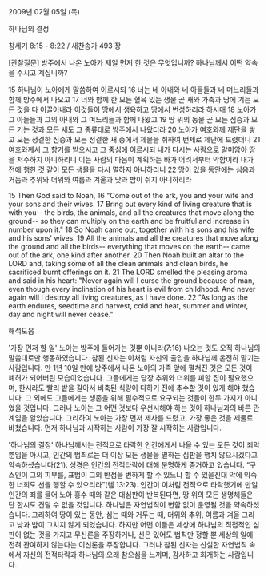 2009년 02월 05일 (목)

하나님의 결정



창세기 8:15 - 8:22 / 새찬송가 493 장


[관찰질문]
방주에서 나온 노아가 제일 먼저 한 것은 무엇입니까?
하나님께서 어떤 약속을 주시고 계십니까?

15 하나님이 노아에게 말씀하여 이르시되 
16 너는 네 아내와 네 아들들과 네 며느리들과 함께 방주에서 나오고 
17 너와 함께 한 모든 혈육 있는 생물 곧 새와 가축과 땅에 기는 모든 것을 다 이끌어내라 이것들이 땅에서 생육하고 땅에서 번성하리라 하시매 
18 노아가 그 아들들과 그의 아내와 그 며느리들과 함께 나왔고 
19 땅 위의 동물 곧 모든 짐승과 모든 기는 것과 모든 새도 그 종류대로 방주에서 나왔더라 
20 노아가 여호와께 제단을 쌓고 모든 정결한 짐승과 모든 정결한 새 중에서 제물을 취하여 번제로 제단에 드렸더니 
21 여호와께서 그 향기를 받으시고 그 중심에 이르시되 내가 다시는 사람으로 말미암아 땅을 저주하지 아니하리니 이는 사람의 마음이 계획하는 바가 어려서부터 악함이라 내가 전에 행한 것 같이 모든 생물을 다시 멸하지 아니하리니 
22 땅이 있을 동안에는 심음과 거둠과 추위와 더위와 여름과 겨울과 낮과 밤이 쉬지 아니하리라 

15 Then God said to Noah, 
16 "Come out of the ark, you and your wife and your sons and their wives. 
17 Bring out every kind of living creature that is with you-- the birds, the animals, and all the creatures that move along the ground-- so they can multiply on the earth and be fruitful and increase in number upon it." 
18 So Noah came out, together with his sons and his wife and his sons' wives. 
19 All the animals and all the creatures that move along the ground and all the birds-- everything that moves on the earth-- came out of the ark, one kind after another. 
20 Then Noah built an altar to the LORD and, taking some of all the clean animals and clean birds, he sacrificed burnt offerings on it. 
21 The LORD smelled the pleasing aroma and said in his heart: "Never again will I curse the ground because of man, even though every inclination of his heart is evil from childhood. And never again will I destroy all living creatures, as I have done. 
22 "As long as the earth endures, seedtime and harvest, cold and heat, summer and winter, day and night will never cease."

해석도움





'가장 먼저 할 일'
 노아는 방주에 들어가는 것뿐 아니라(7:16) 나오는 것도 오직 하나님의 말씀대로만 행동하였습니다. 참된 신자는 이처럼 자신의 출입을 하나님께 온전히 맡기는 사람입니다. 만 1년 10일 만에 방주에서 나온 노아의 가족 앞에 펼쳐진 것은 모든 것이 폐허가 되어버린 모습이었습니다. 그들에게는 당장 추위와 더위를 피할 집이 필요했으며, 한시라도 빨리 밭을 갈아서 비축된 식량이 다하기 전에 추수할 것이 있게 해야 했습니다. 그 외에도 그들에게는 생존을 위해 필수적으로 요구되는 것들이 한두 가지가 아니었을 것입니다. 그러나 노아는 그 어떤 것보다 우선시해야 하는 것이 하나님과의 바른 관계임을 알았습니다. 그리하여 노아는 가장 먼저 제사를 드렸고, 가장 좋은 것을 제물로 바쳤습니다. 먼저 하나님과 시작하는 사람이 가장 잘 시작하는 사람입니다.   

'하나님의 결정'
 하나님께서는 전적으로 타락한 인간에게서 나올 수 있는 모든 것이 죄악뿐임을 아시고, 인간의 범죄로는 더 이상 모든 생물을 멸하는 심판을 행치 않으시겠다고 약속하셨습니다(21). 성경은 인간의 전적타락에 대해 분명하게 증거하고 있습니다. “구스인이 그의 피부를, 표범이 그의 반점을 변하게 할 수 있느냐 할 수 있을진대 악에 익숙한 너희도 선을 행할 수 있으리라”(렘 13:23). 인간이 이처럼 전적으로 타락했기에 만일 인간의 죄를 물어 노아 홍수 때와 같은 대심판이 반복된다면, 땅 위의 모든 생명체들은 단 한시도 견딜 수 없을 것입니다. 하나님은 자연법칙이 변함 없이 운영될 것을 약속하셨습니다. 그리하여 땅이 있는 동안, 심는 때와 거두는 때, 더위와 추위, 여름과 겨울 그리고 낮과 밤이 그치지 않게 되었습니다. 하지만 어떤 이들은 세상에 하나님의 직접적인 심판이 없는 것을 가지고 무신론을 주장하거나, 신은 있어도 법칙만 정할 뿐 세상의 일에 전혀 관여하지 않는다는 이신론을 주장합니다. 그러나 참된 신자는 신실한 자연법칙 속에서 자신의 전적타락과 하나님의 오래 참으심을 느끼며, 감사하고 회개하는 사람입니다.